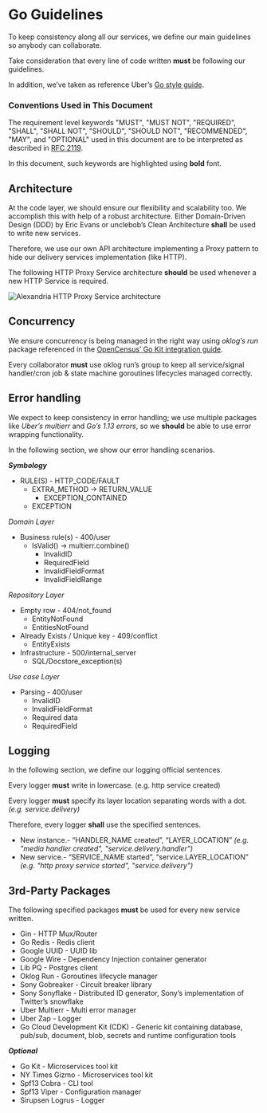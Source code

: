 # Go Guidelines
To keep consistency along all our services, we define our main guidelines so anybody can collaborate.

Take consideration that every line of code written **must** be following our guidelines.

In addition, we’ve taken as reference Uber’s [Go style guide](https://github.com/uber-go/guide/blob/master/style.md).

### Conventions Used in This Document
The requirement level keywords "MUST", "MUST NOT", "REQUIRED", "SHALL", "SHALL NOT", "SHOULD", "SHOULD NOT", "RECOMMENDED", "MAY", and "OPTIONAL" used in this document are to be interpreted as described in [RFC 2119](https://www.ietf.org/rfc/rfc2119.txt).

In this document, such keywords are highlighted using **bold** font.

## Architecture
At the code layer, we should ensure our flexibility and scalability too. We accomplish this with help of a robust architecture.
Either Domain-Driven Design (DDD) by Eric Evans or unclebob’s Clean Architecture **shall** be used to write new services.

Therefore, we use our own API architecture implementing a Proxy pattern to hide our delivery services implementation (like HTTP).

The following HTTP Proxy Service architecture **should** be used whenever a new HTTP Service is required.

![Alexandria HTTP Proxy Service architecture](https://raw.githubusercontent.com/maestre3d/alexandria/master/docs/Alexandria_http_service.png "Alexandria HTTP Proxy Service architecture")


## Concurrency
We ensure concurrency is being managed in the right way using _oklog’s run_ package referenced in the [OpenCensus’ Go Kit integration guide](https://opencensus.io/integrations/go_kit/).

Every collaborator **must** use oklog run’s group to keep all service/signal handler/cron job & state machine goroutines lifecycles managed correctly.

## Error handling
We expect to keep consistency in error handling; we use multiple packages like _Uber’s multierr_ and _Go’s 1.13 errors_, so we **should** be able to use error wrapping functionality.

In the following section, we show our error handling scenarios.

_**Symbology**_

- RULE(S) - HTTP_CODE/FAULT
    - EXTRA_METHOD -> RETURN_VALUE
        - EXCEPTION_CONTAINED
    - EXCEPTION

_Domain Layer_
- Business rule(s) - 400/user
    - IsValid() -> multierr.combine()
        - InvalidID
        - RequiredField
        - InvalidFieldFormat
        - InvalidFieldRange

_Repository Layer_
- Empty row - 404/not_found
    - EntityNotFound
    - EntitiesNotFound
- Already Exists / Unique key - 409/conflict
    - EntityExists
- Infrastructure - 500/internal_server
    - SQL/Docstore_exception(s)

_Use case Layer_
- Parsing - 400/user
    - InvalidID
    - InvalidFieldFormat
    - Required data
    - RequiredField


## Logging
In the following section, we define our logging official sentences.

Every logger **must** write in lowercase. (e.g. http service created)

Every logger **must** specify its layer location separating words with a dot.
_(e.g. service.delivery)_

Therefore, every logger **shall** use the specified sentences.
- New instance.- “HANDLER_NAME created”, “LAYER_LOCATION” _(e.g. "media handler created", "service.delivery.handler")_
- New service.- “SERVICE_NAME started”, “service.LAYER_LOCATION” _(e.g. "http proxy service started", "service.delivery")_

## 3rd-Party Packages
The following specified packages **must** be used for every new service written.
- Gin - HTTP Mux/Router
- Go Redis - Redis client
- Google UUID - UUID lib
- Google Wire - Dependency Injection container generator
- Lib PQ - Postgres client
- Oklog Run - Goroutines lifecycle manager
- Sony Gobreaker - Circuit breaker library
- Sony Sonyflake - Distributed ID generator, Sony’s implementation of Twitter’s snowflake
- Uber Multierr - Multi error manager
- Uber Zap - Logger
- Go Cloud Development Kit (CDK) - Generic kit containing database, pub/sub, document, blob, 
secrets and runtime configuration tools

_**Optional**_
- Go Kit - Microservices tool kit
- NY Times Gizmo - Microservices tool kit
- Spf13 Cobra - CLI tool
- Spf13 Viper - Configuration manager
- Sirupsen Logrus - Logger
